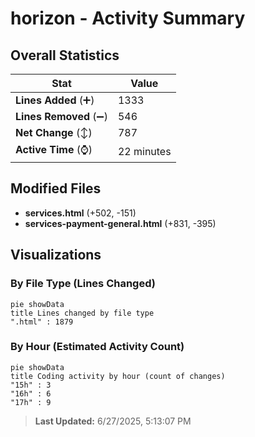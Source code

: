 # horizon - Activity Summary 

## Overall Statistics

| Stat                   | Value                                                             |
| ---------------------- | ----------------------------------------------------------------- |
| **Lines Added** (➕)   | 1333                                          |
| **Lines Removed** (➖) | 546                                        |
| **Net Change** (↕)    | 787                |
| **Active Time** (⌚)   | 22 minutes |


## Modified Files
- **services.html** (+502, -151)
- **services-payment-general.html** (+831, -395)

## Visualizations

### By File Type (Lines Changed)

```mermaid
pie showData
title Lines changed by file type
".html" : 1879
```

### By Hour (Estimated Activity Count)

```mermaid
pie showData
title Coding activity by hour (count of changes)
"15h" : 3
"16h" : 6
"17h" : 9
```


> **Last Updated:** 6/27/2025, 5:13:07 PM